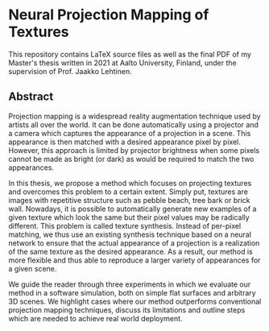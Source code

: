 # Neural Projection Mapping of Textures

This repository contains LaTeX source files as well as the final PDF of my Master's thesis written in 2021 at Aalto University, Finland, under the supervision of Prof. Jaakko Lehtinen.

## Abstract

Projection mapping is a widespread reality augmentation technique used by artists all over the world. It can be done automatically using a projector and a camera which captures the appearance of a projection in a scene. This appearance is then matched with a desired appearance pixel by pixel. However, this approach is limited by projector brightness when some pixels cannot be made as bright (or dark) as would be required to match the two appearances.

In this thesis, we propose a method which focuses on projecting textures and overcomes this problem to a certain extent. Simply put, textures are images with repetitive structure such as pebble beach, tree bark or brick wall. Nowadays, it is possible to automatically generate new examples of a given texture which look the same but their pixel values may be radically different. This problem is called texture synthesis. Instead of per-pixel matching, we thus use an existing synthesis technique based on a neural network to ensure that the actual appearance of a projection is a realization of the same texture as the desired appearance. As a result, our method is more flexible and thus able to reproduce a larger variety of appearances for a given scene.

We guide the reader through three experiments in which we evaluate our method in a software simulation, both on simple flat surfaces and arbitrary 3D scenes. We highlight cases where our method outperforms conventional projection mapping techniques, discuss its limitations and outline steps which are needed to achieve real world deployment.
